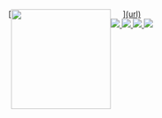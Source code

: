   ##
<div style="display: flex" align="center">
[  <div>
    <a href="https://github.com/brandonhmaciel">
    <img height="180em" src="https://github-readme-stats.vercel.app/api?username=brandonhmaciel&show_icons=true&theme=dark&include_all_commits=true&count_private=true"/>
  </div>](url)
  <div>
    <img src="https://img.shields.io/badge/React-20232A?style=for-the-badge&logo=react&logoColor=61DAFB">
    <img src="https://img.shields.io/badge/JavaScript-F7DF1E?style=for-the-badge&logo=javascript&logoColor=black">
    <img src="https://img.shields.io/badge/HTML5-E34F26?style=for-the-badge&logo=html5&logoColor=white">
    <img src="https://img.shields.io/badge/CSS3-1572B6?style=for-the-badge&logo=css3&logoColor=white">
  </div>
</div>
